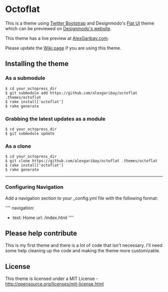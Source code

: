 Octoflat
======

This is a theme using [Twitter Bootstrap]("http://twitter.github.io/bootstrap/") and Designmodo's [Flat UI]("https://github.com/designmodo/Flat-UI") theme which can be previewed on [Designmodo's website]("http://designmodo.com/flat-free/").

This theme has a live preview at [AlexGaribay.com](http://alexgaribay.com).

Please update the [Wiki page](https://github.com/alexgaribay/octoflat/wiki/Sites-Using-Octoflat) if you are using this theme.

## Installing the theme

### As a submodule ###

````
$ cd your_octopress_dir
$ git submodule add https://github.com/alexgaribay/octoflat .themes/octoflat
$ rake install['octoflat']
$ rake generate
````

### Grabbing the latest updates as a module ####

````
$ cd your_octopress_dir
$ git submodule update
````

### As a clone ###
````
$ cd your_octopress_dir
$ git clone https://github.com/alexgaribay/octoflat .themes/octoflat
$ rake install['octoflat']
$ rake generate
````

---------

### Configuring Navigation ###
Add a navigation section to your _config.yml file with the following format:

''''
navigation:
- text: Home
  url: /index.html
''''


## Please help contribute ##
This is my first theme and there is a lot of code that isn't necessary. I'll need some help cleaning up the code and making the theme more customizable.

## License ##
This theme is licensed under a MIT License - http://opensource.org/licenses/mit-license.html
